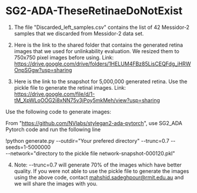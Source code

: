 # SG2-ADA-TheseRetinaeDoNotExist


1) The file "Discarded_left_samples.csv" contains the list of 42 Messidor-2 samples that we discarded from Messidor-2 data set.

2) Here is the link to the shared folder that contains the generated retina images that we used for unlinkability evaluation. We resized them to 750x750 pixel images before using.
Link: https://drive.google.com/drive/folders/1HELUM4FBz85LisCEQFdg_iHRWOnpSGgw?usp=sharing


3) Here is the link to the snapshot for 5,000,000 generated retina. Use the pickle file to generate the retinal images.
Link: https://drive.google.com/file/d/1-tM_XpWLoOOG2i8xNN75v3jPoy5mkMeh/view?usp=sharing

Use the following code to generate images:

From "https://github.com/NVlabs/stylegan2-ada-pytorch", use SG2_ADA Pytorch code and run the following line

!python generate.py --outdir="Your prefered directory" --trunc=0.7 --seeds=1-5000000 \
    --network="directory to the pickle file network-snapshot-000120.pkl"
    
4) Note: --trunc=0.7 will generate 70% of the images which have better quality.
If you were not able to use the pickle file to generate the images using the above code, contact mahshid.sadeghpour@rmit.edu.au and we will share the images with you.
